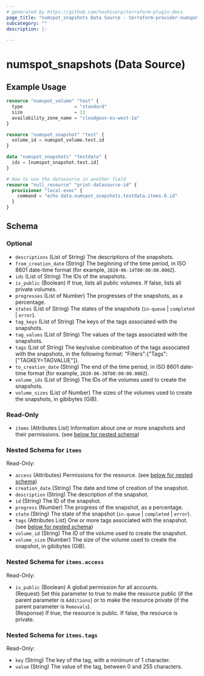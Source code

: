 ```yaml
---
# generated by https://github.com/hashicorp/terraform-plugin-docs
page_title: "numspot_snapshots Data Source - terraform-provider-numspot"
subcategory: ""
description: |-
  
---
```


# numspot_snapshots (Data Source)



## Example Usage

```terraform
resource "numspot_volume" "test" {
  type                   = "standard"
  size                   = 11
  availability_zone_name = "cloudgouv-eu-west-1a"
}

resource "numspot_snapshot" "test" {
  volume_id = numspot_volume.test.id
}

data "numspot_snapshots" "testdata" {
  ids = [numspot_snapshot.test.id]
}

# How to use the datasource in another field
resource "null_resource" "print-datasource-id" {
  provisioner "local-exec" {
    command = "echo data.numspot_snapshots.testdata.items.0.id"
  }
}
```

<!-- schema generated by tfplugindocs -->
## Schema

### Optional

- `descriptions` (List of String) The descriptions of the snapshots.
- `from_creation_date` (String) The beginning of the time period, in ISO 8601 date-time format (for example, `2020-06-14T00:00:00.000Z`).
- `ids` (List of String) The IDs of the snapshots.
- `is_public` (Boolean) If true, lists all public volumes. If false, lists all private volumes.
- `progresses` (List of Number) The progresses of the snapshots, as a percentage.
- `states` (List of String) The states of the snapshots (`in-queue` \| `completed` \| `error`).
- `tag_keys` (List of String) The keys of the tags associated with the snapshots.
- `tag_values` (List of String) The values of the tags associated with the snapshots.
- `tags` (List of String) The key/value combination of the tags associated with the snapshots, in the following format: &quot;Filters&quot;:{&quot;Tags&quot;:[&quot;TAGKEY=TAGVALUE&quot;]}.
- `to_creation_date` (String) The end of the time period, in ISO 8601 date-time format (for example, `2020-06-30T00:00:00.000Z`).
- `volume_ids` (List of String) The IDs of the volumes used to create the snapshots.
- `volume_sizes` (List of Number) The sizes of the volumes used to create the snapshots, in gibibytes (GiB).

### Read-Only

- `items` (Attributes List) Information about one or more snapshots and their permissions. (see [below for nested schema](#nestedatt--items))

<a id="nestedatt--items"></a>
### Nested Schema for `items`

Read-Only:

- `access` (Attributes) Permissions for the resource. (see [below for nested schema](#nestedatt--items--access))
- `creation_date` (String) The date and time of creation of the snapshot.
- `description` (String) The description of the snapshot.
- `id` (String) The ID of the snapshot.
- `progress` (Number) The progress of the snapshot, as a percentage.
- `state` (String) The state of the snapshot (`in-queue` \| `completed` \| `error`).
- `tags` (Attributes List) One or more tags associated with the snapshot. (see [below for nested schema](#nestedatt--items--tags))
- `volume_id` (String) The ID of the volume used to create the snapshot.
- `volume_size` (Number) The size of the volume used to create the snapshot, in gibibytes (GiB).

<a id="nestedatt--items--access"></a>
### Nested Schema for `items.access`

Read-Only:

- `is_public` (Boolean) A global permission for all accounts.<br />
(Request) Set this parameter to true to make the resource public (if the parent parameter is `Additions`) or to make the resource private (if the parent parameter is `Removals`).<br />
(Response) If true, the resource is public. If false, the resource is private.


<a id="nestedatt--items--tags"></a>
### Nested Schema for `items.tags`

Read-Only:

- `key` (String) The key of the tag, with a minimum of 1 character.
- `value` (String) The value of the tag, between 0 and 255 characters.
